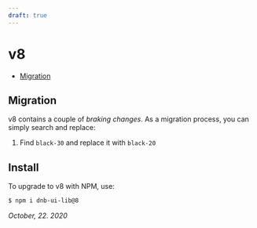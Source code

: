 ```yaml
---
draft: true
---
```


# v8

- [Migration](#migration)

## Migration

v8 contains a couple of _braking changes_. As a migration process, you can simply search and replace:

1. Find `black-30` and replace it with `black-20`

## Install

To upgrade to v8 with NPM, use:

```bash
$ npm i dnb-ui-lib@8
```

_October, 22. 2020_
